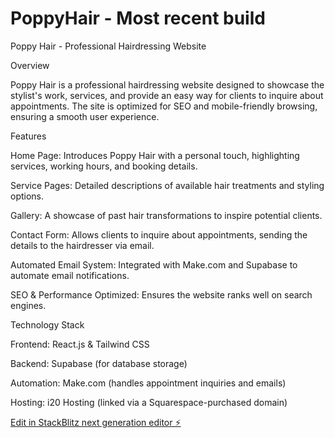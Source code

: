 # PoppyHair - Most recent build

Poppy Hair - Professional Hairdressing Website

Overview

Poppy Hair is a professional hairdressing website designed to showcase the stylist's work, services, and provide an easy way for clients to inquire about appointments. The site is optimized for SEO and mobile-friendly browsing, ensuring a smooth user experience.

Features

Home Page: Introduces Poppy Hair with a personal touch, highlighting services, working hours, and booking details.

Service Pages: Detailed descriptions of available hair treatments and styling options.

Gallery: A showcase of past hair transformations to inspire potential clients.

Contact Form: Allows clients to inquire about appointments, sending the details to the hairdresser via email.

Automated Email System: Integrated with Make.com and Supabase to automate email notifications.

SEO & Performance Optimized: Ensures the website ranks well on search engines.

Technology Stack

Frontend: React.js & Tailwind CSS

Backend: Supabase (for database storage)

Automation: Make.com (handles appointment inquiries and emails)

Hosting: i20 Hosting (linked via a Squarespace-purchased domain)

[Edit in StackBlitz next generation editor ⚡️](https://stackblitz.com/~/github.com/Jhamilton67/PoppyHair)
